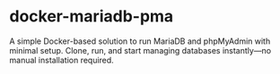 # docker-mariadb-pma
A simple Docker-based solution to run MariaDB and phpMyAdmin with minimal setup. Clone, run, and start managing databases instantly—no manual installation required.

